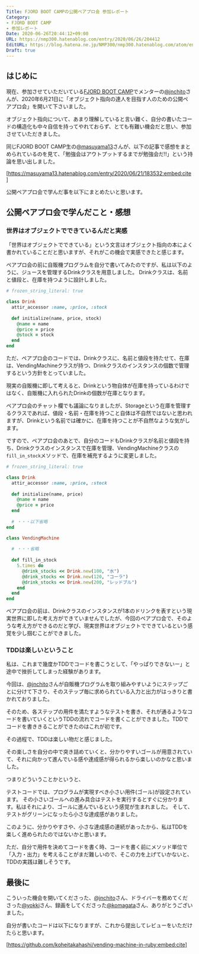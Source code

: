 ```yaml
---
Title: FJORD BOOT CAMPの公開ペアプロ会 参加レポート
Category:
- FJORD BOOT CAMP
- 参加レポート
Date: 2020-06-26T20:44:12+09:00
URL: https://nmp300.hatenablog.com/entry/2020/06/26/204412
EditURL: https://blog.hatena.ne.jp/NMP300/nmp300.hatenablog.com/atom/entry/26006613590245553
Draft: true
---
```


## はじめに

現在、参加させていただいている[FJORD  BOOT CAMP](https://bootcamp.fjord.jp/)でメンターの[@jnchito](https://twitter.com/jnchito)さんが、2020年6月21日に「オブジェクト指向の達人を目指す人のための公開ペアプロ会」を開いて下さいました。

オブジェクト指向について、あまり理解していると言い難く、自分の書いたコードの構造化も中々自信を持ってやれておらず、とても有難い機会だと思い、参加させていただきました。

同じFJORD BOOT CAMP生の[@masuyama13](https://twitter.com/masuyama_13)さんが、以下の記事で感想をまとめられているのを見て、「勉強会はアウトプットするまでが勉強会だ!!」という持論を思い出しました。



[https://masuyama13.hatenablog.com/entry/2020/06/21/183532:embed:cite]



公開ペアプロ会で学んだ事を以下にまとめたいと思います。


## 公開ペアプロ会で学んだこと・感想

### 世界はオブジェクトでできているんだと実感

「世界はオブジェクトでできている」という文言はオブジェクト指向の本によく書かれていることだと思いますが、それがこの機会で実感できたと感じます。

ペアプロ会の前に自販機プログラムを自分で書いてみたのですが、私は以下のように、ジュースを管理するDrinkクラスを用意しました。
Drinkクラスは、名前と値段と、在庫を持つように設計しました。


```Ruby
# frozen_string_literal: true

class Drink
  attir_accessor :name, :price, :stock
  
  def initialize(name, price, stock)
    @name = name
    @price = price
    @stock = stock
  end
end

```

ただ、ペアプロ会のコードでは、Drinkクラスに、名前と値段を持たせて、在庫は、VendingMachineクラスが持つ、Drinkクラスのインスタンスの個数で管理するという方針をとっていました。

現実の自販機に即して考えると、Drinkという物自体が在庫を持っているわけではなく、自販機に入れられたDrinkの個数が在庫となります。

ペアプロ会のチャット欄でも議論になりましたが、Storageという在庫を管理するクラスであれば、値段・名前・在庫を持つこと自体は不自然ではないと思われますが、Drinkという名前では確かに、在庫を持つことが不自然なような気がします。

ですので、ペアプロ会のあとで、自分のコードもDrinkクラスが名前と値段を持ち、Drinkクラスのインスタンスで在庫を管理、VendingMachineクラスの`fill_in_stock`メソッドで、在庫を補充するように変更しました。


```Ruby
# frozen_string_literal: true

class Drink
  attir_accessor :name, :price, :stock
  
  def initialize(name, price)
    @name = name
    @price = price
  end
  
  # ・・・以下省略
end

class VendingMachine
  
  # ・・・省略
  
  def fill_in_stock
    5.times do
      @drink_stocks << Drink.new(100, "水")
      @drink_stocks << Drink.new(120, "コーラ")
      @drink_stocks << Drink.new(200, "レッドブル")
    end
  end
end

```


ペアプロ会の前は、Drinkクラスのインスタンスが1本のドリンクを表すという現実世界に即した考え方ができていませんでしたが、今回のペアプロ会で、そのような考え方ができるのだと学び、現実世界はオブジェクトでできているという感覚を少し掴むことができました。


### TDDは楽しいということ

私は、これまで幾度かTDDでコードを書こうとして、「やっぱりできないー」と途中で挫折してしまった経験があります。

今回は、[@jnchito](https://twitter.com/jnchito)さんが自販機プログラムを取り組みやすいようにステップごとに分けて下さり、そのステップ毎に求められている入力と出力がはっきりと書かれておりました。

そのため、各ステップの用件を満たすようなテストを書き、それが通るようなコードを書いていくというTDDの流れでコードを書くことができました。TDDでコードを書ききることができたのはこれが初です。

その過程で、TDDは楽しい物だと感じました。

その楽しさを自分の中で突き詰めていくと、分かりやすいゴールが用意されていて、それに向かって進んでいる感や達成感が得られるから楽しいのかなと思いました。

つまりどういうことかというと、

テストコードでは、プログラムが実現すべき小さい用件(ゴール)が設定されています。
その小さいゴールへの進み具合はテストを実行するとすぐに分かります。私はそれにより、ゴールに進んでいるという感覚が生まれました。
そして、テストがグリーンになったら小さな達成感がありました。

このように、分かりやすさや、小さな達成感の連続があったから、私はTDDを楽しく進められたのではないかと思います。

ただ、自分で用件を決めてコードを書く時、コードを書く前にメソッド単位で「入力・出力」を考えることがまだ難しいので、そこの力を上げていかないと、TDDの実践は難しそうです。


## 最後に

こういった機会を開いてくださった、[@jnchito](https://twitter.com/jnchito)さん、ドライバーを務めてくださった[@yokki](https://twitter.com/yokki387)さん、録画をしてくださった[@komagata](https://twitter.com/komagata)さん、ありがとうございました。

自分が書いたコードは以下になりますが、これから提出してレビューをいただけたらと思います。


[https://github.com/koheitakahashi/vending-machine-in-ruby:embed:cite]

